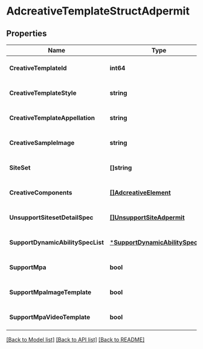 # AdcreativeTemplateStructAdpermit

## Properties
Name | Type | Description | Notes
------------ | ------------- | ------------- | -------------
**CreativeTemplateId** | **int64** |  | [optional] [default to null]
**CreativeTemplateStyle** | **string** |  | [optional] [default to null]
**CreativeTemplateAppellation** | **string** |  | [optional] [default to null]
**CreativeSampleImage** | **string** |  | [optional] [default to null]
**SiteSet** | **[]string** |  | [optional] [default to null]
**CreativeComponents** | [**[]AdcreativeElement**](adcreative_element.md) |  | [optional] [default to null]
**UnsupportSitesetDetailSpec** | [**[]UnsupportSiteAdpermit**](unsupport_site_adpermit.md) |  | [optional] [default to null]
**SupportDynamicAbilitySpecList** | [***SupportDynamicAbilitySpecList**](support_dynamic_ability_spec_list.md) |  | [optional] [default to null]
**SupportMpa** | **bool** |  | [optional] [default to null]
**SupportMpaImageTemplate** | **bool** |  | [optional] [default to null]
**SupportMpaVideoTemplate** | **bool** |  | [optional] [default to null]

[[Back to Model list]](../README.md#documentation-for-models) [[Back to API list]](../README.md#documentation-for-api-endpoints) [[Back to README]](../README.md)


